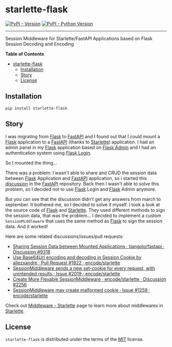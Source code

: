 # starlette-flask

[![PyPI - Version](https://img.shields.io/pypi/v/starlette-flask.svg)](https://pypi.org/project/starlette-flask)
[![PyPI - Python Version](https://img.shields.io/pypi/pyversions/starlette-flask.svg)](https://pypi.org/project/starlette-flask)

-----

Session Middleware for Starlette/FastAPI Applications based on Flask Session Decoding and Encoding

**Table of Contents**

- [starlette-flask](#starlette-flask)
  - [Installation](#installation)
  - [Story](#story)
  - [License](#license)

## Installation

```console
pip install starlette-flask
```

## Story

I was migrating from [Flask] to [FastAPI] and I found out that I could mount a [Flask] application to a [FastAPI] (thanks to [Starlette]) application. I had an admin panel in my [Flask] application based on [Flask Admin] and I had an authentication system using [Flask Login].

So I mounted the thing...

There was a problem: I wasn't able to share and CRUD the session data between [Flask] Application and [FastAPI] application, so i started this [discussion](https://github.com/tiangolo/fastapi/discussions/9318) in the [FastAPI] repository. Back then I wasn't able to solve this problem, so I decided not to use [Flask] Login and [Flask] Admin anymore.

But you can see that the discussion didn't get any answers from march to september. It bothered me, so I decided to solve it myself. I took a look at the source code of [Flask] and [Starlette]. They used different methods to sign the session data, that was the problem... I decided to implement a custom `SessionMiddleware` that uses the same method as [Flask] to sign the session data. And it worked!

Here are some related discussions/issues/pull requests:

- [Sharing Session Data between Mounted Applications · tiangolo/fastapi · Discussion #9318](https://github.com/tiangolo/fastapi/discussions/9318)
- [Use Base64Url encoding and decoding in Session Cookie by allezxandre · Pull Request #1922 · encode/starlette](https://github.com/encode/starlette/pull/1922)
- [SessionMiddleware sends a new set-cookie for every request, with unintended results · Issue #2019 · encode/starlette](https://github.com/encode/starlette/issues/2019)
- [Create More Flexable SessionMiddleware · encode/starlette · Discussion #2256](https://github.com/encode/starlette/discussions/2256)
- [SessionMiddleware may create malformed cookie · Issue #1259 · encode/starlette](https://github.com/encode/starlette/issues/1259)

Check out [Middleware - Starlette](https://www.starlette.io/middleware/) page to learn more about middlewares in [Starlette].

## License

`starlette-flask` is distributed under the terms of the [MIT](https://spdx.org/licenses/MIT.html) license.

[FastAPI]: https://github.com/tiangolo/fastapi
[Starlette]: https://github.com/encode/starlette
[Flask]: https://github.com/pallets/flask
[Flask Admin]: https://github.com/flask-admin/flask-admin
[Flask Login]: https://github.com/maxcountryman/flask-login
